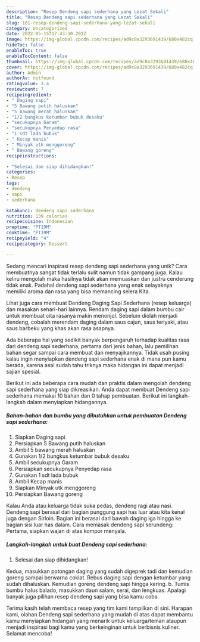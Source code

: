 ```yaml
---
description: "Resep Dendeng sapi sederhana yang Lezat Sekali"
title: "Resep Dendeng sapi sederhana yang Lezat Sekali"
slug: 181-resep-dendeng-sapi-sederhana-yang-lezat-sekali
category: Uncategorized
date: 2022-05-15T17:43:30.201Z
image: https://img-global.cpcdn.com/recipes/ad9c8a3293691439/680x482cq70/dendeng-sapi-sederhana-foto-resep-utama.jpg
hideToc: false
enableToc: true
enableTocContent: false
thumbnail: https://img-global.cpcdn.com/recipes/ad9c8a3293691439/680x482cq70/dendeng-sapi-sederhana-foto-resep-utama.jpg
cover: https://img-global.cpcdn.com/recipes/ad9c8a3293691439/680x482cq70/dendeng-sapi-sederhana-foto-resep-utama.jpg
author: Admin
authorAv: notfound
ratingvalue: 3.4
reviewcount: 7
recipeingredient:
- " Daging sapi"
- "5 Bawang putih haluskan"
- "5 bawang merah haluskan"
- "1/2 bungkus ketumbar bubuk desaku"
- "secukupnya Garam"
- "secukupnya Penyedap rasa"
- "1 sdt lada bubuk"
- " Kecap manis"
- " Minyak utk menggoreng"
- " Bawang goreng"
recipeinstructions:

- "Selesai dan siap dihidangkan!"
categories:
- Resep
tags:
- dendeng
- sapi
- sederhana

katakunci: dendeng sapi sederhana 
nutrition: 139 calories
recipecuisine: Indonesian
preptime: "PT19M"
cooktime: "PT39M"
recipeyield: "4"
recipecategory: Dessert

---
```





Sedang mencari inspirasi resep dendeng sapi sederhana yang unik? Cara membuatnya sangat tidak terlalu sulit namun tidak gampang juga. Kalau keliru mengolah maka hasilnya tidak akan memuaskan dan justru cenderung tidak enak. Padahal dendeng sapi sederhana yang enak selayaknya memiliki aroma dan rasa yang bisa memancing selera Kita.





Lihat juga cara membuat Dendeng Daging Sapi Sederhana (resep keluarga) dan masakan sehari-hari lainnya. Rendam daging sapi dalam bumbu cair untuk membuat cita rasanya makin menonjol. Sebelum diolah menjadi dendeng, cobalah merendam daging dalam saus cajun, saus teriyaki, atau saus barbeku yang khas akan rasa asapnya.

Ada beberapa hal yang sedikit banyak berpengaruh terhadap kualitas rasa dari dendeng sapi sederhana, pertama dari jenis bahan, lalu pemilihan bahan segar sampai cara membuat dan menyajikannya. Tidak usah pusing kalau ingin menyiapkan dendeng sapi sederhana enak di mana pun kamu berada, karena asal sudah tahu triknya maka hidangan ini dapat menjadi sajian spesial.






Berikut ini ada beberapa cara mudah dan praktis dalam mengolah dendeng sapi sederhana yang siap dikreasikan. Anda dapat membuat Dendeng sapi sederhana memakai 10 bahan dan 0 tahap pembuatan. Berikut ini langkah-langkah dalam menyiapkan hidangannya.

<!--inarticleads1-->

##### Bahan-bahan dan bumbu yang dibutuhkan untuk pembuatan Dendeng sapi sederhana:

1. Siapkan  Daging sapi
1. Persiapkan 5 Bawang putih haluskan
1. Ambil 5 bawang merah haluskan
1. Gunakan 1/2 bungkus ketumbar bubuk desaku
1. Ambil secukupnya Garam
1. Persiapkan secukupnya Penyedap rasa
1. Gunakan 1 sdt lada bubuk
1. Ambil  Kecap manis
1. Siapkan  Minyak utk menggoreng
1. Persiapkan  Bawang goreng


Kalau Anda atau keluarga tidak suka pedas, dendeng ragi atau nasi. Dendeng sapi berasal dari bagian punggung sapi has luar atau kita kenal juga dengan Sirloin. Bagian ini berasal dari bawah daging iga hingga ke bagian sisi luar has dalam. Cara memasak dendeng sapi serundeng: Pertama, siapkan wajan di atas kompor menyala. 

<!--inarticleads2-->

##### Langkah-langkah untuk buat Dendeng sapi sederhana:


1. Selesai dan siap dihidangkan!

Kedua, masukkan potongan daging yang sudah digeprek tadi dan kemudian goreng sampai berwarna coklat. Rebus daging sapi dengan ketumbar yang sudah dihaluskan. Kemudian goreng dendeng sapi hingga kering. b. Tumis bumbu halus balado, masukkan daun salam, serai, dan lengkuas. Apalagi banyak juga pilihan resep dendeng sapi yang bisa kamu coba. 

Terima kasih telah membaca resep yang tim kami tampilkan di sini. Harapan kami, olahan Dendeng sapi sederhana yang mudah di atas dapat membantu kamu menyiapkan hidangan yang menarik untuk keluarga/teman ataupun menjadi inspirasi bagi kamu yang berkeinginan untuk berbisnis kuliner. Selamat mencoba!
